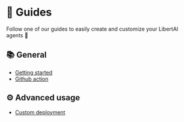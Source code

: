 # 📖 Guides

Follow one of our guides to easily create and customize your LibertAI agents 🚀

## 📚 General

- [Getting started](general/getting-started.md)
- [Github action](general/github-action.md)

## ⚙ Advanced usage

- [Custom deployment](advanced/custom-deployment.md)
